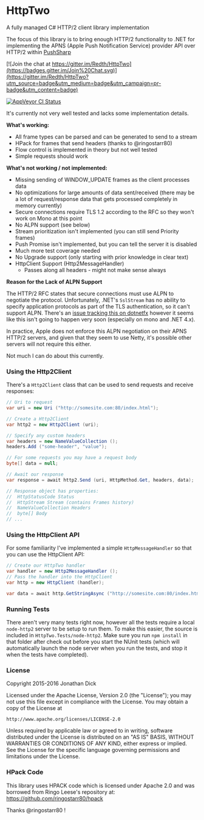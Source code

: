 # HttpTwo

A fully managed C# HTTP/2 client library implementation

The focus of this library is to bring enough HTTP/2 functionality to .NET for implementing the APNS (Apple Push Notification Service) provider API over HTTP/2 within [PushSharp](https://github.com/redth/pushsharp)

[![Join the chat at https://gitter.im/Redth/HttpTwo](https://badges.gitter.im/Join%20Chat.svg)](https://gitter.im/Redth/HttpTwo?utm_source=badge&utm_medium=badge&utm_campaign=pr-badge&utm_content=badge)

[![AppVeyor CI Status](https://ci.appveyor.com/api/projects/status/github/Redth/HttpTwo?svg=true)](https://ci.appveyor.com/project/Redth/httptwo)

It's currently not very well tested and lacks some implementation details.

**What's working:**
 - All frame types can be parsed and can be generated to send to a stream
 - HPack for frames that send headers (thanks to @ringostarr80)
 - Flow control is implemented in theory but not well tested
 - Simple requests should work
  
**What's not working / not implemented:**
 - Missing sending of WINDOW_UPDATE frames as the client processes data
 - No optimizations for large amounts of data sent/received (there may be a lot of request/response data that gets processed completely in memory currently)
 - Secure connections require TLS 1.2 according to the RFC so they won't work on Mono at this point
 - No ALPN support (see below)
 - Stream prioritization isn't implemented (you can still send Priority frames)
 - Push Promise isn't implemented, but you can tell the server it is disabled
 - Much more test coverage needed
 - No Upgrade support (only starting with prior knowledge in clear text)
 - HttpClient Support (Http2MessageHandler)
   - Passes along all headers - might not make sense always

**Reason for the Lack of ALPN Support**

The HTTP/2 RFC states that secure connections must use ALPN to negotiate the protocol.  Unfortunately, .NET's `SslStream` has no ability to specify application protocols as part of the TLS authentication, so it can't support ALPN.  There's an [issue tracking this on dotnetfx](https://github.com/dotnet/corefx/issues/4721) however it seems like this isn't going to happen very soon (especially on mono and .NET 4.x).

In practice, Apple does not enforce this ALPN negotiation on their APNS HTTP/2 servers, and given that they seem to use Netty, it's possible other servers will not require this either.

Not much I can do about this currently.


### Using the Http2Client

There's a `Http2Client` class that can be used to send requests and receive responses:

```csharp
// Uri to request
var uri = new Uri ("http://somesite.com:80/index.html");

// Create a Http2Client
var http2 = new Http2Client (uri);

// Specify any custom headers
var headers = new NameValueCollection ();
headers.Add ("some-header", "value");

// For some requests you may have a request body
byte[] data = null; 

// Await our response
var response = await http2.Send (uri, HttpMethod.Get, headers, data); 

// Response object has properties:
//  HttpStatusCode Status
//  HttpStream Stream (contains Frames history)
//  NameValueCollection Headers
//  byte[] Body
// ...
```

### Using the HttpClient API

For some familiarity I've implemented a simple `HttpMessageHandler` so that you can use the HttpClient API:

```csharp
// Create our HttpTwo handler
var handler = new Http2MessageHandler ();
// Pass the handler into the HttpClient
var http = new HttpClient (handler);

var data = await http.GetStringAsync ("http://somesite.com:80/index.html");
```

### Running Tests

There aren't very many tests right now, however all the tests require a local `node-http2` server to be setup to run them.  To make this easier, the source is included in `HttpTwo.Tests/node-http2`.  Make sure you run `npm install` in that folder after check out before you start the NUnit tests (which will automatically launch the node server when you run the tests, and stop it when the tests have completed).

### License

Copyright 2015-2016 Jonathan Dick

Licensed under the Apache License, Version 2.0 (the "License");
you may not use this file except in compliance with the License.
You may obtain a copy of the License at

    http://www.apache.org/licenses/LICENSE-2.0

Unless required by applicable law or agreed to in writing, software
distributed under the License is distributed on an "AS IS" BASIS,
WITHOUT WARRANTIES OR CONDITIONS OF ANY KIND, either express or implied.
See the License for the specific language governing permissions and
limitations under the License.


### HPack Code
This library uses HPACK code which is licensed under Apache 2.0 and was borrowed from Ringo Leese's repository at: https://github.com/ringostarr80/hpack 

Thanks @ringostarr80 !
